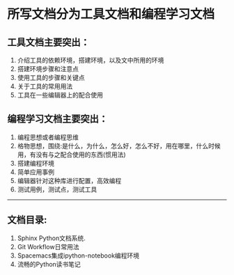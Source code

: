 
# 所写文档分为工具文档和编程学习文档

## 工具文档主要突出：

1. 介绍工具的依赖环境，搭建环境，以及文中所用的环境
2. 搭建环境步骤和注意点
3. 使用工具的步骤和关键点
4. 关于工具的常用用法
5. 工具在一些编辑器上的配合使用

## 编程学习文档主要突出：

1. 编程思想或者编程思维
2. 格物思想，围绕:是什么，为什么，怎么好，怎么不好，用在哪里，什么时候用，有没有与之配合使用的东西(惯用法)
2. 搭建编程环境
3. 简单应用事例
4. 编辑器针对这种库进行配置，高效编程
5. 测试用例，测试点，测试工具

--------------------------------
## 文档目录:

1. Sphinx Python文档系统.
2. Git Workflow日常用法
3. Spacemacs集成ipython-notebook编程环境
4. 流畅的Python读书笔记

